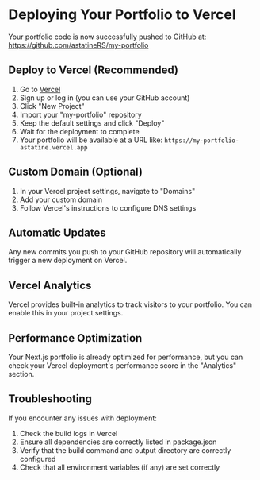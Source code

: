 # Deploying Your Portfolio to Vercel

Your portfolio code is now successfully pushed to GitHub at:
https://github.com/astatineRS/my-portfolio

## Deploy to Vercel (Recommended)

1. Go to [Vercel](https://vercel.com/)
2. Sign up or log in (you can use your GitHub account)
3. Click "New Project"
4. Import your "my-portfolio" repository
5. Keep the default settings and click "Deploy"
6. Wait for the deployment to complete
7. Your portfolio will be available at a URL like: `https://my-portfolio-astatine.vercel.app`

## Custom Domain (Optional)

1. In your Vercel project settings, navigate to "Domains"
2. Add your custom domain
3. Follow Vercel's instructions to configure DNS settings

## Automatic Updates

Any new commits you push to your GitHub repository will automatically trigger a new deployment on Vercel.

## Vercel Analytics

Vercel provides built-in analytics to track visitors to your portfolio. You can enable this in your project settings.

## Performance Optimization

Your Next.js portfolio is already optimized for performance, but you can check your Vercel deployment's performance score in the "Analytics" section.

## Troubleshooting

If you encounter any issues with deployment:
1. Check the build logs in Vercel
2. Ensure all dependencies are correctly listed in package.json
3. Verify that the build command and output directory are correctly configured
4. Check that all environment variables (if any) are set correctly 